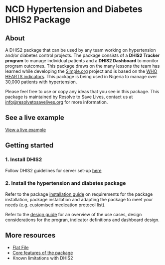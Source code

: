 # NCD Hypertension and Diabetes DHIS2 Package

## About
A DHIS2 package that can be used by any team working on hypertension and/or diabetes control projects. The package consists of a **DHIS2 Tracker program** to manage individual patients and a **DHIS2 Dashboard** to monitor program outcomes. This package draws on the many lessons the team has learned while developing the [Simple.org](https://simple.org/) project and is based on the [WHO HEARTS indicators](https://iris.who.int/bitstream/handle/10665/260423/WHO-NMH-NVI-18.5-eng.pdf). This package is being used in Nigeria to manage over 30,000 patients with hypertension.

Please feel free to use or copy any ideas that you see in this package. This package is maintained by Resolve to Save Lives, contact us at [info@resolvetosavelives.org](info@resolvetosavelives.org) for more information.

## See a live example
[View a live example](https://dhis2-htn-dm-demo.simple.org/)

## Getting started

### 1. Install DHIS2
Follow DHIS2 guidelines for server set-up [here](https://docs.dhis2.org/en/manage/performing-system-administration/dhis-core-version-master/installation.html)

### 2. Install the hypertension and diabetes package
Refer to the package [installation guide](doc/installation_guide.md) on requirements for the package installation, package installation and adapting the package to meet your needs (e.g. customised medication protocol list).

Refer to the [design guide](doc/design_guide.md) for an overview of the use cases, design considerations for the progran, indicator definitions and dashboard design.

## More resources
- [Flat File](https://docs.google.com/spreadsheets/d/1Jy31fIP77R7YLQkGnBSxs_iE5XzJ-rYRdqz0wPSbEPw)
- [Core features of the package](https://docs.google.com/document/d/1oTkn6nZwfIhYDCX2BWJhChdnjI2y3CaayNjvBfbjqGg/edit)
- Known limitations with DHIS2

